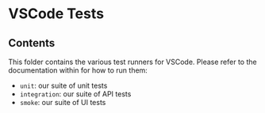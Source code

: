 # VSCode Tests

## Contents

This folder contains the various test runners for VSCode. Please refer to the documentation within for how to run them:
* `unit`: our suite of unit tests
* `integration`: our suite of API tests
* `smoke`: our suite of UI tests
